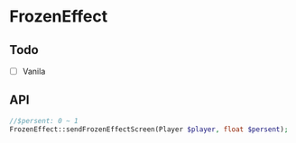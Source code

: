 # FrozenEffect

## Todo
- [ ] Vanila

## API
```php
//$persent: 0 ~ 1
FrozenEffect::sendFrozenEffectScreen(Player $player, float $persent);
```
